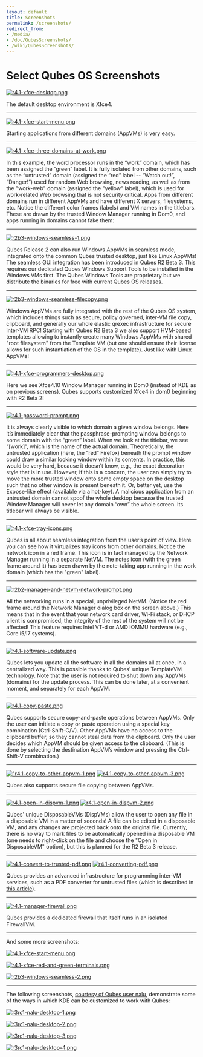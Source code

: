 ```yaml
---
layout: default
title: Screenshots
permalink: /screenshots/
redirect_from:
- /media/
- /doc/QubesScreenshots/
- /wiki/QubesScreenshots/
---
```


Select Qubes OS Screenshots
===========================

[![r4.1-xfce-desktop.png](/attachment/wiki/QubesScreenshots/r4.1-xfce-desktop.png)](/attachment/wiki/QubesScreenshots/r4.1-xfce-desktop.png)

The default desktop environment is Xfce4.

* * * * *

[![r4.1-xfce-start-menu.png](/attachment/wiki/QubesScreenshots/r4.1-xfce-start-menu.png)](/attachment/wiki/QubesScreenshots/r4.1-xfce-start-menu.png)

Starting applications from different domains (AppVMs) is very easy.

* * * * *

[![r4.1-xfce-three-domains-at-work.png](/attachment/wiki/QubesScreenshots/r4.1-xfce-three-domains-at-work.png)](/attachment/wiki/QubesScreenshots/r4.1-xfce-three-domains-at-work.png)

In this example, the word processor runs in the “work” domain, which has been assigned the “green” label. It is fully isolated from other domains, such as the “untrusted” domain (assigned the “red” label -- “Watch out!”, “Danger!”) used for random Web browsing, news reading, as well as from the "work-web" domain (assigned the "yellow" label), which is used for work-related Web browsing that is not security critical. Apps from different domains run in different AppVMs and have different X servers, filesystems, etc. Notice the different color frames (labels) and VM names in the titlebars. These are drawn by the trusted Window Manager running in Dom0, and apps running in domains cannot fake them:

* * * * *

[![r2b3-windows-seamless-1.png](/attachment/wiki/QubesScreenshots/r2b3-windows-seamless-1.png)](/attachment/wiki/QubesScreenshots/r2b3-windows-seamless-1.png)

Qubes Release 2 can also run Windows AppVMs in seamless mode, integrated onto the common Qubes trusted desktop, just like Linux AppVMs! The seamless GUI integration has been introduced in Qubes R2 Beta 3. This requires our dedicated Qubes Windows Support Tools to be installed in the Windows VMs first. The Qubes Windows Tools are proprietary but we distribute the binaries for free with current Qubes OS releases.

* * * * *

[![r2b3-windows-seamless-filecopy.png](/attachment/wiki/QubesScreenshots/r2b3-windows-seamless-filecopy.png)](/attachment/wiki/QubesScreenshots/r2b3-windows-seamless-filecopy.png)

Windows AppVMs are fully integrated with the rest of the Qubes OS system, which includes things such as secure, policy governed, inter-VM file copy, clipboard, and generally our whole elastic qrexec infrastructure for secure inter-VM RPC! Starting with Qubes R2 Beta 3 we also support HVM-based templates allowing to instantly create many Windows AppVMs with shared "root filesystem" from the Template VM (but one should ensure their license allows for such instantiation of the OS in the template). Just like with Linux AppVMs!

* * * * *

[![r4.1-xfce-programmers-desktop.png](/attachment/wiki/QubesScreenshots/r4.1-xfce-programmers-desktop.png)](/attachment/wiki/QubesScreenshots/r4.1-xfce-programmers-desktop.png)

Here we see Xfce4.10 Window Manager running in Dom0 (instead of KDE as on previous screens). Qubes supports customized Xfce4 in dom0 beginning with R2 Beta 2!

* * * * *

[![r4.1-password-prompt.png](/attachment/wiki/QubesScreenshots/r4.1-password-prompt.png)](/attachment/wiki/QubesScreenshots/r4.1-password-prompt.png)

It is always clearly visible to which domain a given window belongs. Here it’s immediately clear that the passphrase-prompting window belongs to some domain with the “green” label. When we look at the titlebar, we see “[work]”, which is the name of the actual domain. Theoretically, the untrusted application (here, the “red” Firefox) beneath the prompt window could draw a similar looking window within its contents. In practice, this would be very hard, because it doesn’t know, e.g., the exact decoration style that is in use. However, if this is a concern, the user can simply try to move the more trusted window onto some empty space on the desktop such that no other window is present beneath it. Or, better yet, use the Expose-like effect (available via a hot-key). A malicious application from an untrusted domain cannot spoof the whole desktop because the trusted Window Manager will never let any domain “own” the whole screen. Its titlebar will always be visible.

* * * * *

[![r4.1-xfce-tray-icons.png](/attachment/wiki/QubesScreenshots/r4.1-xfce-tray-icons.png)](/attachment/wiki/QubesScreenshots/r4.1-xfce-tray-icons.png)

Qubes is all about seamless integration from the user’s point of view. Here you can see how it virtualizes tray icons from other domains. Notice the network icon in a red frame. This icon is in fact managed by the Network Manager running in a separate NetVM. The notes icon (with the green frame around it) has been drawn by the note-taking app running in the work domain (which has the "green" label).

* * * * *

[![r2b2-manager-and-netvm-network-prompt.png](/attachment/wiki/QubesScreenshots/r4.1-manager-and-sysnet-network-prompt.png)](/attachment/wiki/QubesScreenshots/r4.1-manager-and-sysnet-network-prompt.png)

All the networking runs in a special, unprivileged NetVM. (Notice the red frame around the Network Manager dialog box on the screen above.) This means that in the event that your network card driver, Wi-Fi stack, or DHCP client is compromised, the integrity of the rest of the system will not be affected! This feature requires Intel VT-d or AMD IOMMU hardware (e.g., Core i5/i7 systems).

* * * * *

[![r4.1-software-update.png](/attachment/wiki/QubesScreenshots/r4.1-software-update.png)](/attachment/wiki/QubesScreenshots/r4.1-software-update.png)

Qubes lets you update all the software in all the domains all at once, in a centralized way. This is possible thanks to Qubes' unique TemplateVM technology. Note that the user is not required to shut down any AppVMs (domains) for the update process. This can be done later, at a convenient moment, and separately for each AppVM.

* * * * *

[![r4.1-copy-paste.png](/attachment/wiki/QubesScreenshots/r4.1-copy-paste.png)](/attachment/wiki/QubesScreenshots/r4.1-copy-paste.png)

Qubes supports secure copy-and-paste operations between AppVMs. Only the user can initiate a copy or paste operation using a special key combination (Ctrl-Shift-C/V). Other AppVMs have no access to the clipboard buffer, so they cannot steal data from the clipboard. Only the user decides which AppVM should be given access to the clipboard. (This is done by selecting the destination AppVM’s window and pressing the Ctrl-Shift-V combination.)

* * * * *

[!["r4.1-copy-to-other-appvm-1.png](/attachment/wiki/QubesScreenshots/r4.1-copy-to-other-appvm-1.png)](/attachment/wiki/QubesScreenshots/r4.1-copy-to-other-appvm-1.png) [![r4.1-copy-to-other-appvm-3.png](/attachment/wiki/QubesScreenshots/r4.1-copy-to-other-appvm-2.png)](/attachment/wiki/QubesScreenshots/r4.1-copy-to-other-appvm-2.png)

Qubes also supports secure file copying between AppVMs.

* * * * *

[![r4.1-open-in-dispvm-1.png](/attachment/wiki/QubesScreenshots/r4.1-open-in-dispvm-1.png)](/attachment/wiki/QubesScreenshots/r4.1-open-in-dispvm-1.png) [![r4.1-open-in-dispvm-2.png](/attachment/wiki/QubesScreenshots/r4.1-open-in-dispvm-2.png)](/attachment/wiki/QubesScreenshots/r4.1-open-in-dispvm-2.png)

Qubes' unique DisposableVMs (DispVMs) allow the user to open any file in a disposable VM in a matter of seconds! A file can be edited in a disposable VM, and any changes are projected back onto the original file. Currently, there is no way to mark files to be automatically opened in a disposable VM (one needs to right-click on the file and choose the "Open in DisposableVM" option), but this is planned for the R2 Beta 3 release.

* * * * *

[![r4.1-convert-to-trusted-pdf.png](/attachment/wiki/QubesScreenshots/r4.1-convert-to-trusted-pdf.png)](/attachment/wiki/QubesScreenshots/r4.1-convert-to-trusted-pdf.png) [![r4.1-converting-pdf.png](/attachment/wiki/QubesScreenshots/r4.1-converting-pdf.png)](/attachment/wiki/QubesScreenshots/r4.1-converting-pdf.png)

Qubes provides an advanced infrastructure for programming inter-VM services, such as a PDF converter for untrusted files (which is described in [this article](https://blog.invisiblethings.org/2013/02/21/converting-untrusted-pdfs-into-trusted.html)).

* * * * *

[![r4.1-manager-firewall.png](/attachment/wiki/QubesScreenshots/r4.1-manager-firewall.png)](/attachment/wiki/QubesScreenshots/r4.1-manager-firewall.png)

Qubes provides a dedicated firewall that itself runs in an isolated FirewallVM.

* * * * *

And some more screenshots:

[![r4.1-xfce-start-menu.png](/attachment/wiki/QubesScreenshots/r4.1-xfce-start-menu.png)](/attachment/wiki/QubesScreenshots/r4.1-xfce-start-menu.png)

[![r4.1-xfce-red-and-green-terminals.png](/attachment/wiki/QubesScreenshots/r4.1-xfce-red-and-green-terminals.png)](/attachment/wiki/QubesScreenshots/r4.1-xfce-red-and-green-terminals.png)

[![r2b3-windows-seamless-2.png](/attachment/wiki/QubesScreenshots/r2b3-windows-seamless-2.png)](/attachment/wiki/QubesScreenshots/r2b3-windows-seamless-2.png)

* * * * *

The following screenshots, [courtesy of Qubes user nalu](https://groups.google.com/d/topic/qubes-users/KhfzF19NG1s/discussion), demonstrate some of the ways in which KDE can be customized to work with Qubes:

[![r3rc1-nalu-desktop-1.png](/attachment/wiki/QubesScreenshots/r3rc1-nalu-desktop-1.png)](/attachment/wiki/QubesScreenshots/r3rc1-nalu-desktop-1.png)

[![r3rc1-nalu-desktop-2.png](/attachment/wiki/QubesScreenshots/r3rc1-nalu-desktop-2.png)](/attachment/wiki/QubesScreenshots/r3rc1-nalu-desktop-2.png)

[![r3rc1-nalu-desktop-3.png](/attachment/wiki/QubesScreenshots/r3rc1-nalu-desktop-3.png)](/attachment/wiki/QubesScreenshots/r3rc1-nalu-desktop-3.png)

[![r3rc1-nalu-desktop-4.png](/attachment/wiki/QubesScreenshots/r3rc1-nalu-desktop-4.png)](/attachment/wiki/QubesScreenshots/r3rc1-nalu-desktop-4.png)

